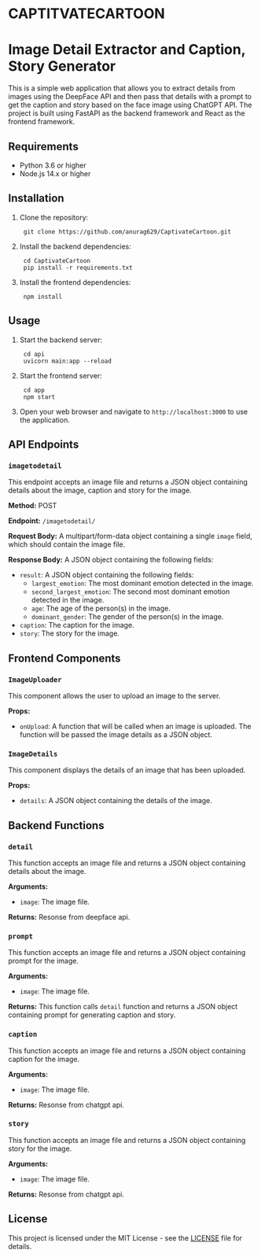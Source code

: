 # CAPTITVATECARTOON

# Image Detail Extractor and Caption, Story Generator

This is a simple web application that allows you to extract details from images using the DeepFace API and then pass that details with a prompt to get the caption and story based on the face image using ChatGPT API. The project is built using FastAPI as the backend framework and React as the frontend framework.

## Requirements

- Python 3.6 or higher
- Node.js 14.x or higher

## Installation

1. Clone the repository:

        git clone https://github.com/anurag629/CaptivateCartoon.git
    

2. Install the backend dependencies:

        cd CaptivateCartoon
        pip install -r requirements.txt


3. Install the frontend dependencies:

        npm install



## Usage

1. Start the backend server:

        cd api
        uvicorn main:app --reload


2. Start the frontend server:
    
        cd app
        npm start


3. Open your web browser and navigate to `http://localhost:3000` to use the application.



## API Endpoints


### `imagetodetail`

This endpoint accepts an image file and returns a JSON object containing details about the image, caption and story for the image.

**Method:** POST

**Endpoint:** `/imagetodetail/`

**Request Body:** A multipart/form-data object containing a single `image` field, which should contain the image file.

**Response Body:** A JSON object containing the following fields:

<!-- "result": result,
                "caption": cap,
                "story": stor,
                 -->
- `result`: A JSON object containing the following fields:
    - `largest_emotion`: The most dominant emotion detected in the image.
    - `second_largest_emotion`: The second most dominant emotion detected in the image.
    - `age`: The age of the person(s) in the image.
    - `dominant_gender`: The gender of the person(s) in the image.
- `caption`: The caption for the image.
- `story`: The story for the image.

## Frontend Components

### `ImageUploader`

This component allows the user to upload an image to the server.

**Props:**

- `onUpload`: A function that will be called when an image is uploaded. The function will be passed the image details as a JSON object.

### `ImageDetails`

This component displays the details of an image that has been uploaded.

**Props:**

- `details`: A JSON object containing the details of the image.

## Backend Functions

### `detail`

This function accepts an image file and returns a JSON object containing details about the image.

**Arguments:**

- `image`: The image file.

**Returns:** Resonse from deepface api.

### `prompt`

This function accepts an image file and returns a JSON object containing prompt for the image.

**Arguments:**

- `image`: The image file.

**Returns:** This function calls `detail` function and returns a JSON object containing prompt for generating caption and story.



### `caption`

This function accepts an image file and returns a JSON object containing caption for the image.

**Arguments:**

- `image`: The image file.

**Returns:** Resonse from chatgpt api.

### `story`

This function accepts an image file and returns a JSON object containing story for the image.

**Arguments:**

- `image`: The image file.

**Returns:** Resonse from chatgpt api.

## License

This project is licensed under the MIT License - see the [LICENSE](LICENSE) file for details.
